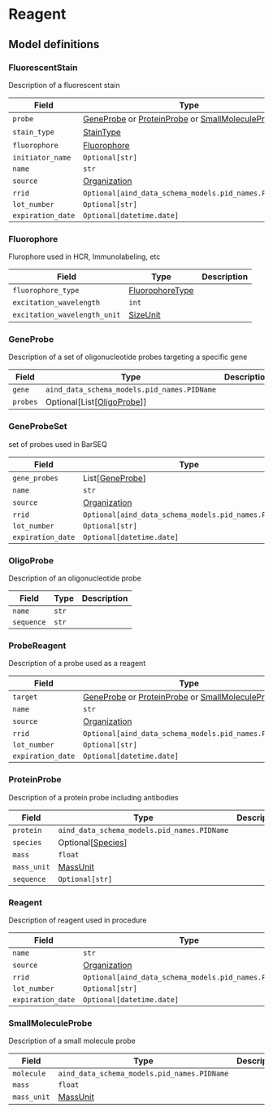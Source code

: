 # Reagent

## Model definitions

### FluorescentStain

Description of a fluorescent stain

| Field | Type | Description |
|-------|------|-------------|
| `probe` | [GeneProbe](#geneprobe) or [ProteinProbe](#proteinprobe) or [SmallMoleculeProbe](#smallmoleculeprobe) |  |
| `stain_type` | [StainType](../aind_data_schema_models/reagent.md#staintype) |  |
| `fluorophore` | [Fluorophore](#fluorophore) |  |
| `initiator_name` | `Optional[str]` |  |
| `name` | `str` |  |
| `source` | [Organization](../aind_data_schema_models/organizations.md#organization) |  |
| `rrid` | `Optional[aind_data_schema_models.pid_names.PIDName]` |  |
| `lot_number` | `Optional[str]` |  |
| `expiration_date` | `Optional[datetime.date]` |  |


### Fluorophore

Flurophore used in HCR, Immunolabeling, etc

| Field | Type | Description |
|-------|------|-------------|
| `fluorophore_type` | [FluorophoreType](../aind_data_schema_models/reagent.md#fluorophoretype) |  |
| `excitation_wavelength` | `int` |  |
| `excitation_wavelength_unit` | [SizeUnit](../aind_data_schema_models/units.md#sizeunit) |  |


### GeneProbe

Description of a set of oligonucleotide probes targeting a specific gene

| Field | Type | Description |
|-------|------|-------------|
| `gene` | `aind_data_schema_models.pid_names.PIDName` |  |
| `probes` | Optional[List[[OligoProbe](#oligoprobe)]] |  |


### GeneProbeSet

set of probes used in BarSEQ

| Field | Type | Description |
|-------|------|-------------|
| `gene_probes` | List[[GeneProbe](#geneprobe)] |  |
| `name` | `str` |  |
| `source` | [Organization](../aind_data_schema_models/organizations.md#organization) |  |
| `rrid` | `Optional[aind_data_schema_models.pid_names.PIDName]` |  |
| `lot_number` | `Optional[str]` |  |
| `expiration_date` | `Optional[datetime.date]` |  |


### OligoProbe

Description of an oligonucleotide probe

| Field | Type | Description |
|-------|------|-------------|
| `name` | `str` |  |
| `sequence` | `str` |  |


### ProbeReagent

Description of a probe used as a reagent

| Field | Type | Description |
|-------|------|-------------|
| `target` | [GeneProbe](#geneprobe) or [ProteinProbe](#proteinprobe) or [SmallMoleculeProbe](#smallmoleculeprobe) |  |
| `name` | `str` |  |
| `source` | [Organization](../aind_data_schema_models/organizations.md#organization) |  |
| `rrid` | `Optional[aind_data_schema_models.pid_names.PIDName]` |  |
| `lot_number` | `Optional[str]` |  |
| `expiration_date` | `Optional[datetime.date]` |  |


### ProteinProbe

Description of a protein probe including antibodies

| Field | Type | Description |
|-------|------|-------------|
| `protein` | `aind_data_schema_models.pid_names.PIDName` |  |
| `species` | Optional[[Species](../aind_data_schema_models/species.md#species)] |  |
| `mass` | `float` |  |
| `mass_unit` | [MassUnit](../aind_data_schema_models/units.md#massunit) |  |
| `sequence` | `Optional[str]` |  |


### Reagent

Description of reagent used in procedure

| Field | Type | Description |
|-------|------|-------------|
| `name` | `str` |  |
| `source` | [Organization](../aind_data_schema_models/organizations.md#organization) |  |
| `rrid` | `Optional[aind_data_schema_models.pid_names.PIDName]` |  |
| `lot_number` | `Optional[str]` |  |
| `expiration_date` | `Optional[datetime.date]` |  |


### SmallMoleculeProbe

Description of a small molecule probe

| Field | Type | Description |
|-------|------|-------------|
| `molecule` | `aind_data_schema_models.pid_names.PIDName` |  |
| `mass` | `float` |  |
| `mass_unit` | [MassUnit](../aind_data_schema_models/units.md#massunit) |  |


